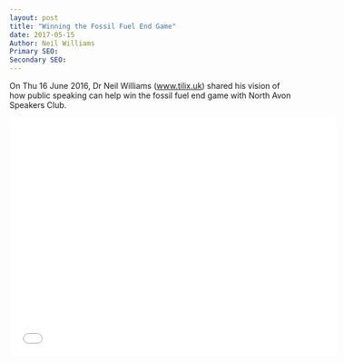 ```yaml
---
layout: post
title: "Winning the Fossil Fuel End Game"
date: 2017-05-15
Author: Neil Williams  
Primary SEO:  
Secondary SEO:    
---
```

On Thu 16 June 2016, Dr Neil Williams  (www.tilix.uk) shared his vision of how public speaking can help win the fossil fuel end game with North Avon Speakers Club.

<iframe src="//slides.com/tilix/toastmasters-jun/embed" width="576" height="420" scrolling="no" frameborder="0" webkitallowfullscreen mozallowfullscreen allowfullscreen></iframe>
